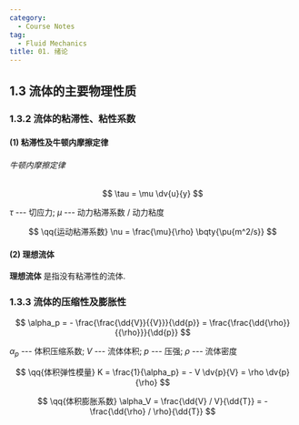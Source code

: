 ```yaml
---
category:
  - Course Notes
tag:
  - Fluid Mechanics
title: 01. 绪论
---
```


## 1.3 流体的主要物理性质

### 1.3.2 流体的粘滞性、粘性系数

#### (1) 粘滞性及牛顿内摩擦定律

###### 牛顿内摩擦定律

$$
\tau = \mu \dv{u}{y}
$$

$\tau$ --- 切应力; $\mu$ --- 动力粘滞系数 / 动力粘度

$$
\qq{运动粘滞系数} \nu = \frac{\mu}{\rho} \bqty{\pu{m^2/s}}
$$

#### (2) 理想流体

**理想流体** 是指没有粘滞性的流体.

### 1.3.3 流体的压缩性及膨胀性

$$
\alpha_p = - \frac{\frac{\dd{V}}{{V}}}{\dd{p}} = \frac{\frac{\dd{\rho}}{{\rho}}}{\dd{p}}
$$

$\alpha_p$ --- 体积压缩系数; $V$ --- 流体体积; $p$ --- 压强; $\rho$ --- 流体密度

$$
\qq{体积弹性模量} K = \frac{1}{\alpha_p} = - V \dv{p}{V} = \rho \dv{p}{\rho}
$$

$$
\qq{体积膨胀系数} \alpha_V = \frac{\dd{V} / V}{\dd{T}} = - \frac{\dd{\rho} / \rho}{\dd{T}}
$$
